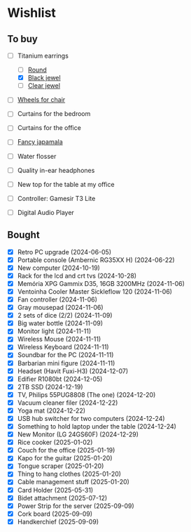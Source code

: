 # Wishlist

## To buy
* [ ] Titanium earrings
  * [ ] [Round](https://titaniopiercing.com.br/produtos/par-de-brincos-clicker-riga-argolas-lisas/)
  * [x] [Black jewel](https://titaniopiercing.com.br/produtos/par-de-brincos-titanio-agata-preta/)
  * [ ] [Clear jewel](https://titaniopiercing.com.br/produtos/par-de-brincos-prongset-ponto-de-luz-zirconia/)
* [ ] [Wheels for chair](https://www.pichau.com.br/conjunto-de-rodinhas-pichau-soft-75mm-pg-rds-bk01)
* [ ] Curtains for the bedroom
* [ ] Curtains for the office
* [ ] [Fancy japamala](https://www.lojapoderdaluz.com.br/japamala-pedra-lava-vulcanica-com-rudraksha-108-contas-8-mm--p)
* [ ] Water flosser
* [ ] Quality in-ear headphones
* [ ] New top for the table at my office
* [ ] Controller: Gamesir T3 Lite
* [ ] Digital Audio Player


## Bought
* [x] Retro PC upgrade                         (2024-06-05)
* [x] Portable console (Ambernic RG35XX H)     (2024-06-22)
* [x] New computer                             (2024-10-19)
* [x] Rack for the lcd and crt tvs             (2024-10-28)
* [x] Memória XPG Gammix D35, 16GB 3200MHz     (2024-11-06)
* [x] Ventoinha Cooler Master Sickleflow 120   (2024-11-06)
* [x] Fan controller                           (2024-11-06)
* [x] Gray mousepad                            (2024-11-06)
* [x] 2 sets of dice (2/2)                     (2024-11-09)
* [x] Big water bottle                         (2024-11-09)
* [x] Monitor light                            (2024-11-11)
* [x] Wireless Mouse                           (2024-11-11)
* [x] Wireless Keyboard                        (2024-11-11)
* [x] Soundbar for the PC                      (2024-11-11)
* [x] Barbarian mini figure                    (2024-11-11)
* [x] Headset (Havit Fuxi-H3)                  (2024-12-07)
* [x] Edifier R1080bt                          (2024-12-05)
* [x] 2TB SSD                                  (2024-12-19)
* [x] TV, Philips 55PUG8808 (The one)          (2024-12-20)
* [x] Vacuum cleaner filer                     (2024-12-22)
* [x] Yoga mat                                 (2024-12-22)
* [x] USB hub switcher for two computers       (2024-12-24)
* [x] Something to hold laptop under the table (2024-12-24)
* [x] New Monitor (LG 24GS60F)                 (2024-12-29)
* [x] Rice cooker                              (2025-01-02)
* [x] Couch for the office                     (2025-01-19)
* [x] Kapo for the guitar                      (2025-01-20)
* [x] Tongue scraper                           (2025-01-20)
* [x] Thing to hang clothes                    (2025-01-20)
* [x] Cable management stuff                   (2025-01-20)
* [x] Card Holder                              (2025-05-31)
* [x] Bidet attachment                         (2025-07-12)
* [x] Power Strip for the server               (2025-09-09)
* [x] Cork board                               (2025-09-09)
* [x] Handkerchief                             (2025-09-09)